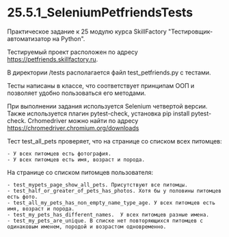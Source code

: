 # 25.5.1_SeleniumPetfriendsTests


Практическое задание к 25 модулю курса SkillFactory "Тестировщик-автоматизатор на Python".

Тестируемый проект расположен по адресу https://petfriends.skillfactory.ru.

В директории /tests располагается файл test_petfriends.py с тестами.

Тесты написаны в классе, что соответствует принципам ООП и позволяет удобно пользоваться его методами.

При выполнении задания используется Selenium четвертой версии. Также используется плагин pytest-check, установка pip install pytest-check.
Crhomedriver можно найти по адресу https://chromedriver.chromium.org/downloads

Тест test_all_pets проверяет, что на странице со списком всех питомцев:

	- У всех питомцев есть фотография.
	- У всех питомцев есть имя, возраст и порода.

На странице со списком питомцев пользователя:

	- test_mypets_page_show_all_pets. Присутствуют все питомцы.
	- test_half_or_greater_of_pets_has_photos. Хотя бы у половины питомцев есть фото.
	- test_all_my_pets_has_non_empty_name_type_age. У всех питомцев есть имя, возраст и порода.
	- test_my_pets_has_different_names.  У всех питомцев разные имена.
	- test_my_pets_are_unique. В списке нет повторяющихся питомцев с одинаковым именем, породой и возрастом одновременно.
